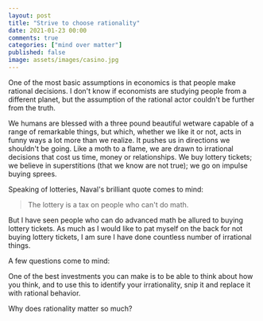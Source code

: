 ```yaml
---
layout: post
title: "Strive to choose rationality"
date: 2021-01-23 00:00
comments: true
categories: ["mind over matter"]
published: false
image: assets/images/casino.jpg
---
```


One of the most basic assumptions in economics is that people make rational decisions. I don't know if economists are studying people from a different planet, but the assumption of the rational actor couldn't be further from the truth. 

We humans are blessed with a three pound beautiful wetware capable of a range of remarkable things, but which, whether we like it or not, acts in funny ways a lot more than we realize. It pushes us in directions we shouldn't be going. Like a moth to a flame, we are drawn to irrational decisions that cost us time, money or relationships. We buy lottery tickets; we believe in superstitions (that we know are not true); we go on impulse buying sprees.

Speaking of lotteries, Naval's brilliant quote comes to mind:
> The lottery is a tax on people who can't do math.

But I have seen people who can do advanced math be allured to buying lottery tickets. As much as I would like to pat myself on the back for not buying lottery tickets, I am sure I have done countless number of irrational things.

A few questions come to mind:

One of the best investments you can make is to be able to think about how you think, and to use this to identify your irrationality, snip it and replace it with rational behavior.

Why does rationality matter so much?